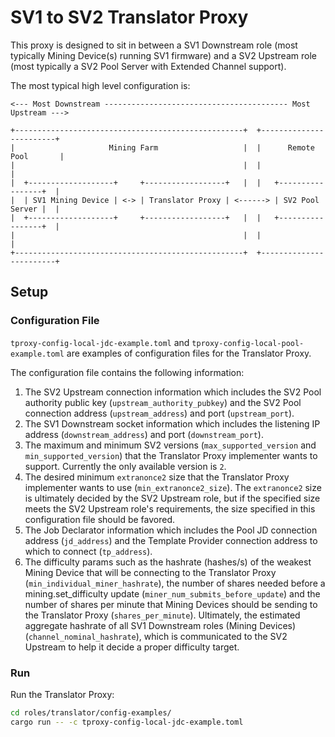 
# SV1 to SV2 Translator Proxy

This proxy is designed to sit in between a SV1 Downstream role (most typically Mining Device(s) 
running SV1 firmware) and a SV2 Upstream role (most typically a SV2 Pool Server with Extended
Channel support).

The most typical high level configuration is:

```
<--- Most Downstream ----------------------------------------- Most Upstream --->

+---------------------------------------------------+  +------------------------+
|                     Mining Farm                   |  |      Remote Pool       |
|                                                   |  |                        |
|  +-------------------+     +------------------+   |  |   +-----------------+  |
|  | SV1 Mining Device | <-> | Translator Proxy | <------> | SV2 Pool Server |  |
|  +-------------------+     +------------------+   |  |   +-----------------+  |
|                                                   |  |                        |
+---------------------------------------------------+  +------------------------+

```

## Setup

### Configuration File

`tproxy-config-local-jdc-example.toml` and `tproxy-config-local-pool-example.toml` are examples of configuration files for the Translator Proxy.

The configuration file contains the following information:

1. The SV2 Upstream connection information which includes the SV2 Pool authority public key 
   (`upstream_authority_pubkey`) and the SV2 Pool connection address (`upstream_address`) and port
   (`upstream_port`).
2. The SV1 Downstream socket information which includes the listening IP address
   (`downstream_address`) and port (`downstream_port`).
3. The maximum and minimum SV2 versions (`max_supported_version` and `min_supported_version`) that
   the Translator Proxy implementer wants to support. Currently the only available version is `2`.
4. The desired minimum `extranonce2` size that the Translator Proxy implementer wants to use
   (`min_extranonce2_size`). The `extranonce2` size is ultimately decided by the SV2 Upstream role,
   but if the specified size meets the SV2 Upstream role's requirements, the size specified in this
   configuration file should be favored.
5. The Job Declarator information which includes the Pool JD connection address (`jd_address`) and the Template Provider connection address to which to connect (`tp_address`).
6. The difficulty params such as the hashrate (hashes/s) of the weakest Mining Device that will be connecting to the Translator Proxy (`min_individual_miner_hashrate`), the number of shares needed before a mining.set_difficulty update (`miner_num_submits_before_update`) and the number of shares per minute that Mining Devices should be sending to the Translator Proxy (`shares_per_minute`). Ultimately, the estimated aggregate hashrate of all SV1 Downstream roles (Mining
   Devices) (`channel_nominal_hashrate`), which is communicated to the SV2 Upstream to help it decide a proper difficulty target.

### Run

Run the Translator Proxy:

```bash
cd roles/translator/config-examples/
cargo run -- -c tproxy-config-local-jdc-example.toml
```
